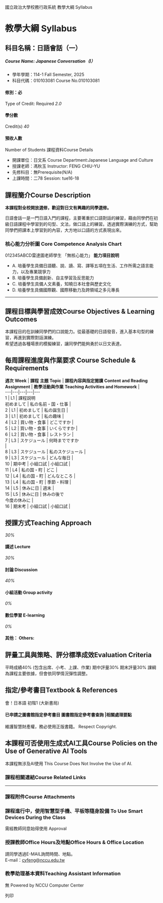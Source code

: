 國立政治大學校務行政系統 教學大綱 Syllabus
# 教學大綱 Syllabus
##  科目名稱：日語會話（一） 
#####  Course Name: Japanese Conversation（I）
  * 學年學期：114-1 Fall Semester, 2025 
  * 科目代碼：010103081 Course No.010103081


#### 修別：必
Type of Credit: Required 
_2.0_
#### 學分數
Credit(s)
_40_
#### 預收人數
Number of Students
課程資料Course Details
  * 開課單位：日文系 Course Department:Japanese Language and Culture 
  * 授課老師：馮秋玉 Instructor: FENG CHIU-YU 
  * 先修科目：無Prerequisite(N/A)
  * 上課時間：二78 Session: tue16-18


##  課程簡介Course Description
**本課程對全校開放選修，歡迎對日文有興趣的同學選修。**  
  
日語會話一是一門日語入門的課程，主要著重於口語對話的練習，藉由同學們在初級日語課程中學習到的句型、文法，做口語上的練習。透過實際演練的方式，幫助同學們把課本上學習到的內容，大方地以口語的方式表現出來。
###  核心能力分析圖 Core Competence Analysis Chart
012345ABCD雷達圖老師學生
「無核心能力」 
**能力項目說明**
  * A. 培養學生具備日語聽、說、讀、寫、譯等五項在生活、工作所需之語言能力，以及專業競爭力
  * B. 培養學生具備創新、自主學習及反思能力
  * C. 培養學生具備人文素養，知曉日本社會與歷史文化
  * D. 培養學生具備國際觀、國際移動力及跨領域之多元專長


* * *
##  課程目標與學習成效Course Objectives & Learning Outcomes 
本課程目的在訓練同學們的口說能力。從最基礎的日語發音，進入基本句型的練習，再進到實際對話演練。  
希望透過各種場景的模擬練習，讓同學們能夠勇於以日文表達。
##  每周課程進度與作業要求 Course Schedule & Requirements
**週次** **Week** |  **課程** **主題** **Topic** |  **課程內容與指定閱讀** **Content and Reading Assignment** |  **教學活動與作業** **Teaching Activities and Homework** |   
---|---|---|---|---  
1 |  L1 |  課程説明  
初めまして |  私の名前・国・仕事 |   
2 |  L1 |  初めまして |  私の誕生日 |   
3 |  L1 |  初めまして |  私の趣味 |   
4 |  L2 |  買い物・食事 |  どこですか |   
5 |  L2 |  買い物・食事 |  いくらですか |   
6 |  L2 |  買い物・食事 |  レストラン |   
7 |  L3 |  スケジュール |  何時までですか  
|   
8 |  L3 |  スケジュール |  私のスケジュール |   
9 |  L3 |  スケジュール |  どんな毎日 |   
10 |  期中考 |  小組口試 |  小組口試 |   
11 |  L4 |  私の国・町 |  どこ |   
12 |  L4 |  私の国・町 |  どんなところ |   
13 |  L4 |  私の国・町 |  季節・料理 |   
14 |  L5 |  休みに日 |  週末 |   
15 |  L5 |  休みに日 |  休みの後で  
今度の休みに |   
16 |  期末考 |  小組口試 |  小組口試 |   
##  授課方式Teaching Approach
_30%_
####  講述 Lecture
_30%_
####  討論 Discussion
_40%_
####  小組活動 Group activity
_0%_
####  數位學習 E-learning
_0%_
####  其他： Others:
##  評量工具與策略、評分標準成效Evaluation Criteria
平時成績40% (包含出席、小考、上課、作業)
期中評量30%
期末評量30%
課綱為課程主要依據，但會依同學情況彈性調整。
##  指定/參考書目Textbook & References
會！日本語 初階1 (大新書局)  

####  已申請之圖書館指定參考書目  圖書館指定參考書查詢 |相關處理要點
維護智慧財產權，務必使用正版書籍。 Respect Copyright.
##  本課程可否使用生成式AI工具Course Policies on the Use of Generative AI Tools
本課程無涉及AI使用 This Course Does Not Involve the Use of AI.
###  課程相關連結Course Related Links
* * *
###  課程附件Course Attachments
###  課程進行中，使用智慧型手機、平板等隨身設備 To Use Smart Devices During the Class
需經教師同意始得使用  Approval
###  授課教師Office Hours及地點Office Hours & Office Location
請同學透過E-MAIL詢問時間、地點。  
E-mail：cyfeng@nccu.edu.tw
###  教學助理基本資料Teaching Assistant Information
無
Powered by NCCU Computer Center
  
列印
